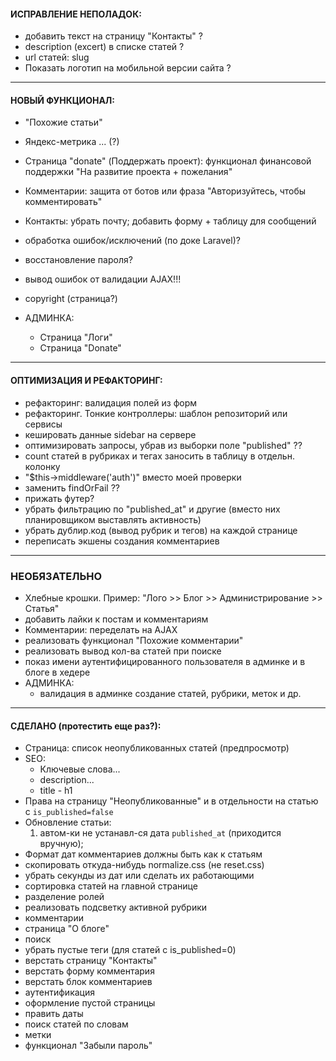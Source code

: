 
#### ИСПРАВЛЕНИЕ НЕПОЛАДОК:
- добавить текст на страницу  "Контакты" ?
- description (excert) в списке статей ?
- url статей: slug
- Показать логотип на мобильной версии сайта ?


---
#### НОВЫЙ ФУНКЦИОНАЛ:
- "Похожие статьи"
- Яндекс-метрика ... (?)
- Страница "donate" (Поддержать проект): функционал финансовой поддержки "На развитие проекта + пожелания"

- Комментарии: защита от ботов или фраза "Авторизуйтесь, чтобы комментировать"
- Контакты: убрать почту; добавить форму + таблицу для сообщений
- обработка ошибок/исключений (по доке Laravel)?
- восстановление пароля?
- вывод ошибок от валидации AJAX!!!
- copyright (страница?)
- АДМИНКА:
    - Страница "Логи"
    - Страница "Donate"


---
#### ОПТИМИЗАЦИЯ И РЕФАКТОРИНГ:
- рефакторинг: валидация полей из форм
- рефакторинг. Тонкие контроллеры: шаблон репозиторий или сервисы
- кешировать данные sidebar на сервере
- оптимизировать запросы, убрав из выборки поле "published" ??
- count статей в рубриках и тегах заносить в таблицу в отдельн. колонку
- "$this->middleware('auth')" вместо моей проверки
- заменить findOrFail ??
- прижать футер?
- убрать фильтрацию по "published_at" и другие (вместо них планировщиком выставлять активность)
- убрать дублир.код (вывод рубрик и тегов) на каждой странице
- переписать экшены создания комментариев


---
### НЕОБЯЗАТЕЛЬНО
- Хлебные крошки. Пример: "Лого >> Блог >> Администрирование >> Статья"
- добавить лайки к постам и комментариям
- Комментарии: переделать на AJAX
- реализовать функционал "Похожие комментарии"
- реализовать вывод кол-ва статей при поиске
- показ имени аутентифицированного пользователя в админке и в блоге в хедере
- АДМИНКА:
    - валидация в админке создание статей, рубрики, меток и др.


---
#### СДЕЛАНО (протестить еще раз?):
- Страница: список неопубликованных статей (предпросмотр)
- SEO:
    - Ключевые слова...
    - description...
    - title - h1
- Права на страницу "Неопубликованные" и в отдельности на статью с `is_published=false`
- Обновление статьи: 
    1) автом-ки не устанавл-ся дата `published_at` (приходится вручную);
- Формат дат комментариев должны быть как к статьям
- скопировать откуда-нибудь normalize.css (не reset.css)
- убрать секунды из дат или сделать их работающими
- сортировка статей на главной странице
- разделение ролей
- реализовать подсветку активной рубрики
- комментарии
- страница "О блоге"
- поиск
- убрать пустые теги (для статей с is_published=0)
- верстать страницу "Контакты"
- верстать форму комментария
- верстать блок комментариев
- аутентификация
- оформление пустой страницы
- править даты
- поиск статей по словам
- метки
- функционал "Забыли пароль"
